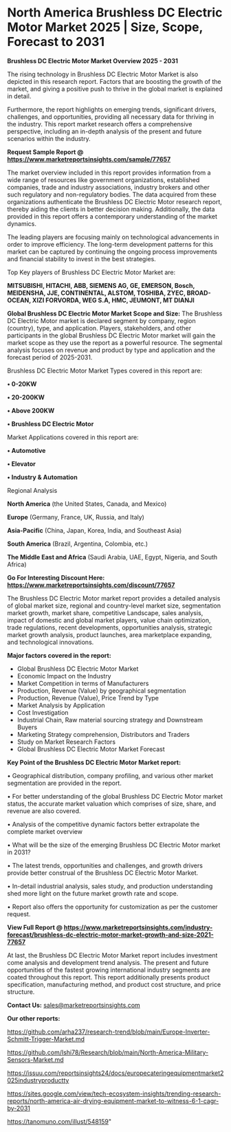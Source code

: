 # North America Brushless DC Electric Motor Market 2025 | Size, Scope, Forecast to 2031

<Strong> Brushless DC Electric Motor Market Overview 2025 - 2031</strong>

The rising technology in Brushless DC Electric Motor Market is also depicted in this research report. Factors that are boosting the growth of the market, and giving a positive push to thrive in the global market is explained in detail.

Furthermore, the report highlights on emerging trends, significant drivers, challenges, and opportunities, providing all necessary data for thriving in the industry. This report market research offers a comprehensive perspective, including an in-depth analysis of the present and future scenarios within the industry.

<strong>Request Sample Report @ <a href=https://www.marketreportsinsights.com/sample/77657>https://www.marketreportsinsights.com/sample/77657</a></strong>

The market overview included in this report provides information from a wide range of resources like government organizations, established companies, trade and industry associations, industry brokers and other such regulatory and non-regulatory bodies. The data acquired from these organizations authenticate the Brushless DC Electric Motor research report, thereby aiding the clients in better decision making. Additionally, the data provided in this report offers a contemporary understanding of the market dynamics.

The leading players are focusing mainly on technological advancements in order to improve efficiency. The long-term development patterns for this market can be captured by continuing the ongoing process improvements and financial stability to invest in the best strategies.

Top Key players of Brushless DC Electric Motor Market are:

<strong>MITSUBISHI, HITACHI, ABB, SIEMENS AG, GE, EMERSON, Bosch, MEIDENSHA, JJE, CONTINENTAL, ALSTOM, TOSHIBA, ZYEC, BROAD-OCEAN, XIZI FORVORDA, WEG S.A, HMC, JEUMONT, MT DIANJI</strong>

<strong><b>Global Brushless DC Electric Motor Market Scope and Size:</b></strong>
The Brushless DC Electric Motor market is declared segment by company, region (country), type, and application. Players, stakeholders, and other participants in the global Brushless DC Electric Motor market will gain the market scope as they use the report as a powerful resource. The segmental analysis focuses on revenue and product by type and application and the forecast period of 2025-2031.

Brushless DC Electric Motor Market Types covered in this report are:

<strong>• 0-20KW

• 20-200KW

• Above 200KW

• Brushless DC Electric Motor</strong>

Market Applications covered in this report are:

<strong>• Automotive

• Elevator

• Industry & Automation</strong> 

Regional Analysis

<strong>North America</strong> (the United States, Canada, and Mexico)

<strong>Europe</strong> (Germany, France, UK, Russia, and Italy)

<strong>Asia-Pacific</strong> (China, Japan, Korea, India, and Southeast Asia)

<strong>South America</strong> (Brazil, Argentina, Colombia, etc.)

<strong>The Middle East and Africa</strong> (Saudi Arabia, UAE, Egypt, Nigeria, and South Africa)

<strong>Go For Interesting Discount Here: <a href=https://www.marketreportsinsights.com/discount/77657>https://www.marketreportsinsights.com/discount/77657</a></strong>

The Brushless DC Electric Motor market report provides a detailed analysis of global market size, regional and country-level market size, segmentation market growth, market share, competitive Landscape, sales analysis, impact of domestic and global market players, value chain optimization, trade regulations, recent developments, opportunities analysis, strategic market growth analysis, product launches, area marketplace expanding, and technological innovations.

<strong><b>Major factors covered in the report:</b></strong>
<ul>
  <li>Global Brushless DC Electric Motor Market </li>
  <li>Economic Impact on the Industry</li>
  <li>Market Competition in terms of Manufacturers</li>
  <li>Production, Revenue (Value) by geographical segmentation</li>
  <li>Production, Revenue (Value), Price Trend by Type</li>
  <li>Market Analysis by Application</li>
  <li>Cost Investigation</li>
  <li>Industrial Chain, Raw material sourcing strategy and Downstream Buyers</li>
  <li>Marketing Strategy comprehension, Distributors and Traders</li>
  <li>Study on Market Research Factors</li>
  <li>Global Brushless DC Electric Motor Market Forecast</li>
</ul>

<strong><b>Key Point of the Brushless DC Electric Motor Market report:</b></strong>

• Geographical distribution, company profiling, and various other market segmentation are provided in the report.

• For better understanding of the global Brushless DC Electric Motor market status, the accurate market valuation which comprises of size, share, and revenue are also covered.

• Analysis of the competitive dynamic factors better extrapolate the complete market overview

• What will be the size of the emerging Brushless DC Electric Motor market in 2031?

• The latest trends, opportunities and challenges, and growth drivers provide better construal of the Brushless DC Electric Motor Market.

• In-detail industrial analysis, sales study, and production understanding shed more light on the future market growth rate and scope.

• Report also offers the opportunity for customization as per the customer request.

<strong><b>View Full Report @ <a href=https://www.marketreportsinsights.com/industry-forecast/brushless-dc-electric-motor-market-growth-and-size-2021-77657>https://www.marketreportsinsights.com/industry-forecast/brushless-dc-electric-motor-market-growth-and-size-2021-77657</a></b></strong>


At last, the Brushless DC Electric Motor Market report includes investment come analysis and development trend analysis. The present and future opportunities of the fastest growing international industry segments are coated throughout this report. This report additionally presents product specification, manufacturing method, and product cost structure, and price structure.

<strong>Contact Us:</strong>
sales@marketreportsinsights.com

<strong>Our other reports:</strong>

<a href=https://github.com/arha237/research-trend/blob/main/Europe-Inverter-Schmitt-Trigger-Market.md>https://github.com/arha237/research-trend/blob/main/Europe-Inverter-Schmitt-Trigger-Market.md</a>

<a href=https://github.com/Ishi78/Research/blob/main/North-America-Military-Sensors-Market.md>https://github.com/Ishi78/Research/blob/main/North-America-Military-Sensors-Market.md</a>

<a href=https://issuu.com/reportsinsights24/docs/europecateringequipmentmarket2025industryproductty>https://issuu.com/reportsinsights24/docs/europecateringequipmentmarket2025industryproductty</a>

<a href=https://sites.google.com/view/tech-ecosystem-insights/trending-research-reports/north-america-air-drying-equipment-market-to-witness-6-1-cagr-by-2031>https://sites.google.com/view/tech-ecosystem-insights/trending-research-reports/north-america-air-drying-equipment-market-to-witness-6-1-cagr-by-2031</a>

<a href=https://tanomuno.com/illust/548159>https://tanomuno.com/illust/548159</a>"
